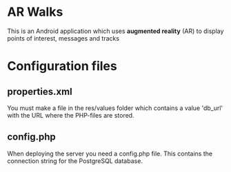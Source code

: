 # AR Walks
This is an Android application which uses **augmented reality** (AR) to display points of interest, messages and tracks

# Configuration files

## properties.xml
You must make a file in the res/values folder which contains a value 'db_url' with the URL where the PHP-files are stored. 

## config.php
When deploying the server you need a config.php file. This contains the connection string for the PostgreSQL database.
